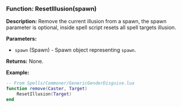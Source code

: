 ### Function: ResetIllusion(spawn)

**Description:**
Remove the current illusion from a spawn, the spawn parameter is optional, inside spell script resets all spell targets illusion.

**Parameters:**
- `spawn` (Spawn) - Spawn object representing `spawn`.

**Returns:** None.

**Example:**

```lua
-- From Spells/Commoner/GenericGenderDisguise.lua
function remove(Caster, Target)
	ResetIllusion(Target)
end
```
